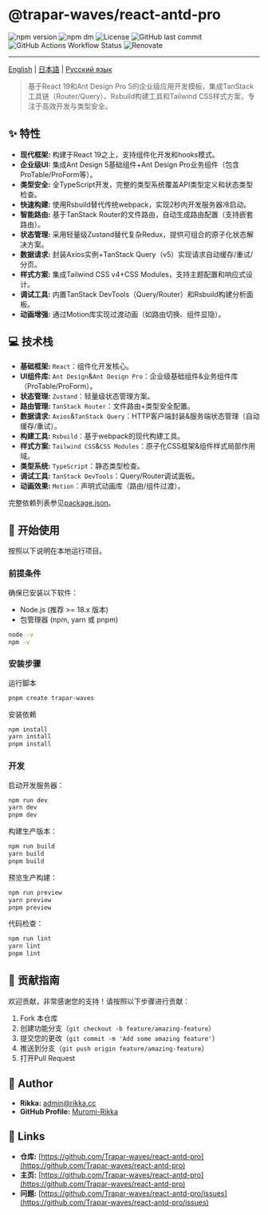 # @trapar-waves/react-antd-pro

![npm version](https://img.shields.io/npm/v/@trapar-waves/react-antd-pro)
![npm dm](https://img.shields.io/npm/dm/@trapar-waves/react-antd-pro)
![License](https://img.shields.io/github/license/Trapar-waves/react-antd-pro)
![GitHub last commit](https://img.shields.io/github/last-commit/Trapar-waves/react-antd-pro)
![GitHub Actions Workflow Status](https://img.shields.io/github/actions/workflow/status/Trapar-waves/react-antd-pro/release.yml)
![Renovate](https://img.shields.io/badge/renovate-enabled-blue)

---

[English](../README.md) | [日本語](./README-JP.md) | [Русский язык](./README-RU.md)

> 基于React 19和Ant Design Pro 5的企业级应用开发模板，集成TanStack工具链（Router/Query）、Rsbuild构建工具和Tailwind CSS样式方案，专注于高效开发与类型安全。

## ✨ 特性

- **现代框架:** 构建于React 19之上，支持组件化开发和hooks模式。
- **企业级UI:** 集成Ant Design 5基础组件+Ant Design Pro业务组件（包含ProTable/ProForm等）。
- **类型安全:** 全TypeScript开发，完整的类型系统覆盖API类型定义和状态类型检查。
- **快速构建:** 使用Rsbuild替代传统webpack，实现2秒内开发服务器冷启动。
- **智能路由:** 基于TanStack Router的文件路由，自动生成路由配置（支持嵌套路由）。
- **状态管理:** 采用轻量级Zustand替代复杂Redux，提供可组合的原子化状态解决方案。
- **数据请求:** 封装Axios实例+TanStack Query（v5）实现请求自动缓存/重试/分页。
- **样式方案:** 集成Tailwind CSS v4+CSS Modules，支持主题配置和响应式设计。
- **调试工具:** 内置TanStack DevTools（Query/Router）和Rsbuild构建分析面板。
- **动画增强:** 通过Motion库实现过渡动画（如路由切换、组件显隐）。

## 💻 技术栈

- **基础框架:** `React`：组件化开发核心。
- **UI组件库:** `Ant Design`&`Ant Design Pro`：企业级基础组件&业务组件库（ProTable/ProForm）。
- **状态管理:** `Zustand`：轻量级状态管理方案。
- **路由管理:** `TanStack Router`：文件路由+类型安全配置。
- **数据请求:** `Axios`&`TanStack Query`：HTTP客户端封装&服务端状态管理（自动缓存/重试）。
- **构建工具:** `Rsbuild`：基于webpack的现代构建工具。
- **样式方案:** `Tailwind CSS`&`CSS Modules`：原子化CSS框架&组件样式局部作用域。
- **类型系统:** `TypeScript`：静态类型检查。
- **调试工具:** `TanStack DevTools`：Query/Router调试面板。
- **动画效果:** `Motion`：声明式动画库（路由/组件过渡）。

完整依赖列表参见[package.json](../package.json)。

## 🚀 开始使用

按照以下说明在本地运行项目。

### 前提条件

确保已安装以下软件：

- Node.js (推荐 >= 18.x 版本)
- 包管理器 (npm, yarn 或 pnpm)

```bash
node -v
npm -v
```

### 安装步骤

运行脚本

```bash
pnpm create trapar-waves
```

安装依赖

```bash
npm install
yarn install
pnpm install
```

### 开发

启动开发服务器：

```bash
npm run dev
yarn dev
pnpm dev
```

构建生产版本：

```bash
npm run build
yarn build
pnpm build
```

预览生产构建：

```bash
npm run preview
yarn preview
pnpm preview
```

代码检查：

```bash
npm run lint
yarn lint
pnpm lint
```

## 🤝 贡献指南

欢迎贡献，非常感谢您的支持！请按照以下步骤进行贡献：

1. Fork 本仓库
2. 创建功能分支（`git checkout -b feature/amazing-feature`）
3. 提交您的更改（`git commit -m 'Add some amazing feature'`）
4. 推送到分支（`git push origin feature/amazing-feature`）
5. 打开Pull Request

## 👤 Author

- **Rikka:** [admin@rikka.cc](mailto:admin@rikka.cc)
- **GitHub Profile:** [Muromi-Rikka](https://github.com/Muromi-Rikka)

## 🔗 Links

- **仓库:** [https://github.com/Trapar-waves/react-antd-pro](https://github.com/Trapar-waves/react-antd-pro)
- **主页:** [https://github.com/Trapar-waves/react-antd-pro](https://github.com/Trapar-waves/react-antd-pro)
- **问题:** [https://github.com/Trapar-waves/react-antd-pro/issues](https://github.com/Trapar-waves/react-antd-pro/issues)